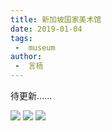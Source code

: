 ```yaml
---
title: 新加坡国家美术馆
date: 2019-01-04
tags:
 -  museum
author:
 -  言梧
---
```



待更新......

![](https://gitee.com/lynnwutong/blog-img/raw/master/img/singaporeM1.jpg)
![](https://gitee.com/lynnwutong/blog-img/raw/master/img/singapore2.jpg)
![](https://gitee.com/lynnwutong/blog-img/raw/master/img/singapore3.jpg)
